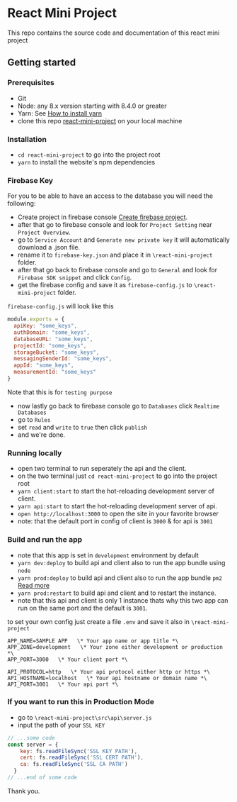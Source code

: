 # React Mini Project

This repo contains the source code and documentation of this react mini project

## Getting started

### Prerequisites

- Git
- Node: any 8.x version starting with 8.4.0 or greater
- Yarn: See [How to install yarn](https://yarnpkg.com/lang/en/docs/install/)
- clone this repo [react-mini-project](https://github.com/constROD/react-mini-project) on your local machine

### Installation

- `cd react-mini-project` to go into the project root
- `yarn` to install the website's npm dependencies

### Firebase Key
For you to be able to have an access to the database you will need the following:
- Create project in firebase console [Create firebase project](https://console.firebase.google.com/u/0/).
- after that go to firebase console and look for `Project Setting` near `Project Overview`.
- go to `Service Account` and `Generate new private key` it will automatically download a .json file.
- rename it to `firebase-key.json` and place it in `\react-mini-project` folder.
- after that go back to firebase console and go to `General` and look for `Firebase SDK snippet` and click `Config`.
- get the firebase config and save it as `firebase-config.js` to `\react-mini-project` folder.

`firebase-config.js` will look like this
```javascript
module.exports = {
  apiKey: "some_keys",
  authDomain: "some_keys",
  databaseURL: "some_keys",
  projectId: "some_keys",
  storageBucket: "some_keys",
  messagingSenderId: "some_keys",
  appId: "some_keys",
  measurementId: "some_keys"
}
```

Note that this is for `testing purpose` 
- now lastly go back to firebase console go to `Databases` click `Realtime Databases`
- go to `Rules`
- set `read` and `write` to `true` then click `publish`
- and we're done.

### Running locally
- open two terminal to run seperately the api and the client.
- on the two terminal just `cd react-mini-project` to go into the project root
- `yarn client:start` to start the hot-reloading development server of client.
- `yarn api:start` to start the hot-reloading development server of api.
- `open http://localhost:3000` to open the site in your favorite browser
- note: that the default port in config of client is `3000` & for api is `3001`

### Build and run the app
- note that this app is set in `development` environment by default
- `yarn dev:deploy` to build api and client also to run the app bundle using `node`
- `yarn prod:deploy` to build api and client also to run the app bundle `pm2` [Read more](https://pm2.keymetrics.io/docs/usage/pm2-doc-single-page/)
- `yarn prod:restart` to build api and client and to restart the instance.
- note that this api and client is only 1 instance thats why this two app can run on the same port and the default is `3001`.

to set your own config just create a file `.env` and save it also in `\react-mini-project`
```env
APP_NAME=SAMPLE APP   \* Your app name or app title *\
APP_ZONE=development   \* Your zone either development or production *\
APP_PORT=3000   \* Your client port *\

API_PROTOCOL=http   \* Your api protocol either http or https *\
API_HOSTNAME=localhost   \* Your api hostname or domain name *\
API_PORT=3001   \* Your api port *\
```

### If you want to run this in Production Mode
- go to `\react-mini-project\src\api\server.js`
- input the path of your `SSL KEY`

```javascript
// ...some code
const server = {
    key: fs.readFileSync('SSL KEY PATH'),
    cert: fs.readFileSync('SSL CERT PATH'),
    ca: fs.readFileSync('SSL CA PATH')
  }
// ...end of some code
```

Thank you.
 

